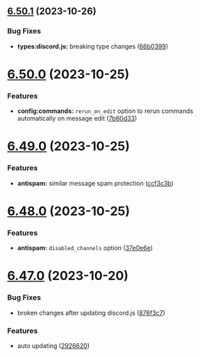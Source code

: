 ## [6.50.1](https://github.com/onesoft-sudo/sudobot/compare/v6.50.0...v6.50.1) (2023-10-26)


### Bug Fixes

* **types:discord.js:** breaking type changes ([66b0399](https://github.com/onesoft-sudo/sudobot/commit/66b039944455553dd3ad2a89a9093695d44467e8))



# [6.50.0](https://github.com/onesoft-sudo/sudobot/compare/v6.49.0...v6.50.0) (2023-10-25)


### Features

* **config:commands:** `rerun_on_edit` option to rerun commands automatically on message edit ([7b60d33](https://github.com/onesoft-sudo/sudobot/commit/7b60d33ba1df1d32f34a9a9541ae24c6ec2207bf))



# [6.49.0](https://github.com/onesoft-sudo/sudobot/compare/v6.48.0...v6.49.0) (2023-10-25)


### Features

* **antispam:** similar message spam protection ([ccf3c3b](https://github.com/onesoft-sudo/sudobot/commit/ccf3c3b35ad2132a448676548895087e09556aa6))



# [6.48.0](https://github.com/onesoft-sudo/sudobot/compare/v6.47.0...v6.48.0) (2023-10-25)


### Features

* **antispam:** `disabled_channels` option ([37e0e6e](https://github.com/onesoft-sudo/sudobot/commit/37e0e6ee9235f7216e99d9c7dbdc635b51ccc26b))



# [6.47.0](https://github.com/onesoft-sudo/sudobot/compare/v6.46.1...v6.47.0) (2023-10-20)


### Bug Fixes

* broken changes after updating discord.js ([876f3c7](https://github.com/onesoft-sudo/sudobot/commit/876f3c76debe3dcb10e3d9426e6390cd35828c02))


### Features

* auto updating ([2926620](https://github.com/onesoft-sudo/sudobot/commit/2926620c79412d3619ff5f19d7d6e99895c27c7a))



